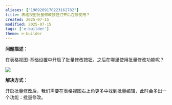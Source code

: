 ```yaml
---
aliases: ["1969209170223162782"]
title: 表格视图批量修改按钮打开后在哪使用？
created: 2025-07-15
modified: 2025-07-15
tags: ['e-builder']
theme: e-builder
---
```


**问题描述：**

在表格视图-基础设置中开启了批量修改按钮，之后在哪里使用批量修改功能呢？

![](https://myhelpdoc.oss-cn-heyuan.aliyuncs.com/mdimages/9e2e1c70671adaaf85d62acd1d567354.jpg)

**解决方式：**

开启批量修改后，我们需要在表格视图右上角更多中找到批量编辑，此时会多出一个功能：批量修改。

